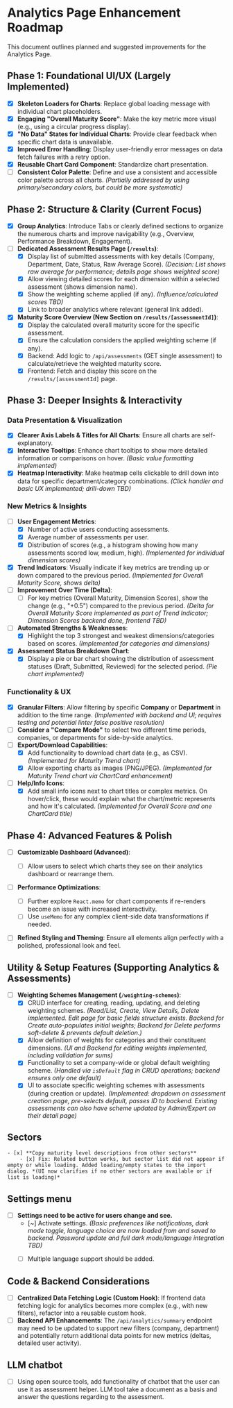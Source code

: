# Analytics Page Enhancement Roadmap

This document outlines planned and suggested improvements for the Analytics Page.

## Phase 1: Foundational UI/UX (Largely Implemented)

- [x] **Skeleton Loaders for Charts**: Replace global loading message with individual chart placeholders.
- [x] **Engaging "Overall Maturity Score"**: Make the key metric more visual (e.g., using a circular progress display).
- [x] **"No Data" States for Individual Charts**: Provide clear feedback when specific chart data is unavailable.
- [x] **Improved Error Handling**: Display user-friendly error messages on data fetch failures with a retry option.
- [x] **Reusable Chart Card Component**: Standardize chart presentation.
- [ ] **Consistent Color Palette**: Define and use a consistent and accessible color palette across all charts. *(Partially addressed by using primary/secondary colors, but could be more systematic)*

## Phase 2: Structure & Clarity (Current Focus)

- [x] **Group Analytics**: Introduce Tabs or clearly defined sections to organize the numerous charts and improve navigability (e.g., Overview, Performance Breakdown, Engagement).
- [ ] **Dedicated Assessment Results Page (`/results`)**:
    - [x] Display list of submitted assessments with key details (Company, Department, Date, Status, Raw Average Score). *(Decision: List shows raw average for performance; details page shows weighted score)*
    - [x] Allow viewing detailed scores for each dimension within a selected assessment (shows dimension name).
    - [x] Show the weighting scheme applied (if any). *(Influence/calculated scores TBD)*
    - [x] Link to broader analytics where relevant (general link added).
- [x] **Maturity Score Overview (New Section on `/results/[assessmentId]`)**:
    - [x] Display the calculated overall maturity score for the specific assessment.
    - [x] Ensure the calculation considers the applied weighting scheme (if any).
    - [x] Backend: Add logic to `/api/assessments` (GET single assessment) to calculate/retrieve the weighted maturity score.
    - [x] Frontend: Fetch and display this score on the `/results/[assessmentId]` page.

## Phase 3: Deeper Insights & Interactivity

### Data Presentation & Visualization
- [x] **Clearer Axis Labels & Titles for All Charts**: Ensure all charts are self-explanatory.
- [x] **Interactive Tooltips**: Enhance chart tooltips to show more detailed information or comparisons on hover. *(Basic value formatting implemented)*
- [x] **Heatmap Interactivity**: Make heatmap cells clickable to drill down into data for specific department/category combinations. *(Click handler and basic UX implemented; drill-down TBD)*

### New Metrics & Insights
- [ ] **User Engagement Metrics**:
    - [x] Number of active users conducting assessments.
    - [x] Average number of assessments per user.
    - [x] Distribution of scores (e.g., a histogram showing how many assessments scored low, medium, high). *(Implemented for individual dimension scores)*
- [x] **Trend Indicators**: Visually indicate if key metrics are trending up or down compared to the previous period. *(Implemented for Overall Maturity Score, shows delta)*
- [ ] **Improvement Over Time (Delta)**:
    - [ ] For key metrics (Overall Maturity, Dimension Scores), show the change (e.g., "+0.5") compared to the previous period. *(Delta for Overall Maturity Score implemented as part of Trend Indicator; Dimension Scores backend done, frontend TBD)*
- [ ] **Automated Strengths & Weaknesses**:
    - [x] Highlight the top 3 strongest and weakest dimensions/categories based on scores. *(Implemented for categories and dimensions)*
- [x] **Assessment Status Breakdown Chart**:
    - [x] Display a pie or bar chart showing the distribution of assessment statuses (Draft, Submitted, Reviewed) for the selected period. *(Pie chart implemented)*

### Functionality & UX
- [x] **Granular Filters**: Allow filtering by specific **Company** or **Department** in addition to the time range. *(Implemented with backend and UI; requires testing and potential linter false positive resolution)*
- [ ] **Consider a "Compare Mode"** to select two different time periods, companies, or departments for side-by-side analytics.
- [ ] **Export/Download Capabilities**:
    - [x] Add functionality to download chart data (e.g., as CSV). *(Implemented for Maturity Trend chart)*
    - [x] Allow exporting charts as images (PNG/JPEG). *(Implemented for Maturity Trend chart via ChartCard enhancement)*
- [ ] **Help/Info Icons**:
    - [x] Add small info icons next to chart titles or complex metrics. On hover/click, these would explain what the chart/metric represents and how it's calculated. *(Implemented for Overall Score and one ChartCard title)*

## Phase 4: Advanced Features & Polish

- [ ] **Customizable Dashboard (Advanced)**:
    - [ ] Allow users to select which charts they see on their analytics dashboard or rearrange them.
- [ ] **Performance Optimizations**:
    - [ ] Further explore `React.memo` for chart components if re-renders become an issue with increased interactivity.
    - [ ] Use `useMemo` for any complex client-side data transformations if needed.
- [ ] **Refined Styling and Theming**: Ensure all elements align perfectly with a polished, professional look and feel.



## Utility & Setup Features (Supporting Analytics & Assessments)

- [ ] **Weighting Schemes Management (`/weighting-schemes`)**:
    - [x] CRUD interface for creating, reading, updating, and deleting weighting schemes. *(Read/List, Create, View Details, Delete implemented. Edit page for basic fields structure exists. Backend for Create auto-populates initial weights; Backend for Delete performs soft-delete & prevents default deletion.)*
    - [x] Allow definition of weights for categories and their constituent dimensions. *(UI and Backend for editing weights implemented, including validation for sums)*
    - [x] Functionality to set a company-wide or global default weighting scheme. *(Handled via `isDefault` flag in CRUD operations; backend ensures only one default)*
    - [x] UI to associate specific weighting schemes with assessments (during creation or update). *(Implemented: dropdown on assessment creation page, pre-selects default, passes ID to backend. Existing assessments can also have scheme updated by Admin/Expert on their detail page)*

## Sectors
    - [x] **Copy maturity level descriptions from other sectors**
        - [x] Fix: Related button works, but sector list did not appear if empty or while loading. Added loading/empty states to the import dialog. *(UI now clarifies if no other sectors are available or if list is loading)*


## Settings menu
- [ ] **Settings need to be active for users change and see.**
    - [~] Activate settings. *(Basic preferences like notifications, dark mode toggle, language choice are now loaded from and saved to backend. Password update and full dark mode/language integration TBD)*
    - [ ] Multiple language support should be added. 


## Code & Backend Considerations
- [ ] **Centralized Data Fetching Logic (Custom Hook)**: If frontend data fetching logic for analytics becomes more complex (e.g., with new filters), refactor into a reusable custom hook.
- [ ] **Backend API Enhancements**: The `/api/analytics/summary` endpoint may need to be updated to support new filters (company, department) and potentially return additional data points for new metrics (deltas, detailed user activity).

## LLM chatbot
- [ ] Using open source tools, add functionality of chatbot that the user can use it as assessment helper. LLM tool take a document as a basis and answer the questions regarding to the assessment.
